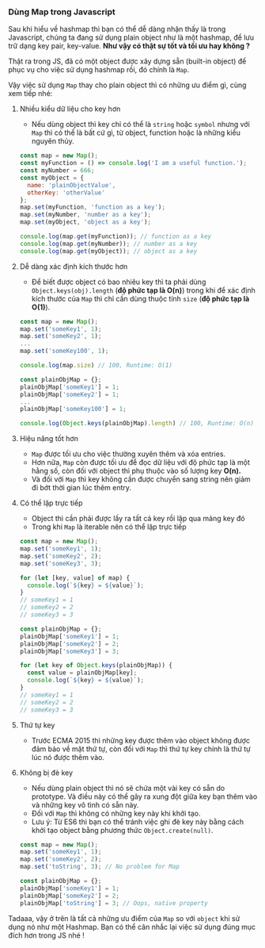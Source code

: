 ### Dùng Map trong Javascript

Sau khi hiểu về hashmap thì bạn có thể dễ dàng nhận thấy là trong Javascript, chúng ta đang sử dụng plain object như là một hashmap, để lưu trữ dạng key pair, key-value. **Như vậy có thật sự tốt và tối ưu hay không ?** 

Thật ra trong JS, đã có một object được xây dựng sẵn (built-in object) để phục vụ cho việc sử dụng hashmap rồi, đó chính là `Map`.

Vậy việc sử dụng `Map` thay cho plain object thì có những ưu điểm gì, cùng xem tiếp nhé:

1. Nhiều kiểu dữ liệu cho key hơn
    - Nếu dùng object thì key chỉ có thể là `string` hoặc `symbol` nhưng với `Map` thì có thể là bất cứ gì, từ object, function hoặc là những kiểu nguyên thủy.

    ```jsx
    const map = new Map();
    const myFunction = () => console.log('I am a useful function.');
    const myNumber = 666;
    const myObject = {
      name: 'plainObjectValue',
      otherKey: 'otherValue'
    };
    map.set(myFunction, 'function as a key');
    map.set(myNumber, 'number as a key');
    map.set(myObject, 'object as a key');

    console.log(map.get(myFunction)); // function as a key
    console.log(map.get(myNumber)); // number as a key
    console.log(map.get(myObject)); // object as a key
    ```

2. Dễ dàng xác định kích thước hơn
    - Để biết được object có bao nhiêu key thì ta phải dùng `Object.keys(obj).length` (**độ phức tạp là O(n)**) trong khi để xác định kích thước của `Map` thì chỉ cần dùng thuộc tính `size` (**độ phức tạp là O(1)**).

    ```jsx
    const map = new Map();
    map.set('someKey1', 1);
    map.set('someKey2', 1);
    ...
    map.set('someKey100', 1);

    console.log(map.size) // 100, Runtime: O(1)

    const plainObjMap = {};
    plainObjMap['someKey1'] = 1;
    plainObjMap['someKey2'] = 1;
    ...
    plainObjMap['someKey100'] = 1;

    console.log(Object.keys(plainObjMap).length) // 100, Runtime: O(n)
    ```

3. Hiệu năng tốt hơn
    - `Map` được tối ưu cho việc thường xuyên thêm và xóa entries.
    - Hơn nữa, `Map` còn được tối ưu để đọc dữ liệu với độ phức tạp là một hằng số, còn đối với object thì phụ thuộc vào số lượng key **O(n).**
    - Và đối với `Map` thì key không cần được chuyển sang string nên giảm đi bớt thời gian lúc thêm entry.
4. Có thể lặp trực tiếp
    - Object thì cần phải được lấy ra tất cả key rồi lặp qua mảng key đó
    - Trong khi `Map` là iterable nên có thể lặp trực tiếp

    ```jsx
    const map = new Map();
    map.set('someKey1', 1);
    map.set('someKey2', 2);
    map.set('someKey3', 3);

    for (let [key, value] of map) {
      console.log(`${key} = ${value}`);
    }
    // someKey1 = 1
    // someKey2 = 2
    // someKey3 = 3

    const plainObjMap = {};
    plainObjMap['someKey1'] = 1;
    plainObjMap['someKey2'] = 2;
    plainObjMap['someKey3'] = 3;

    for (let key of Object.keys(plainObjMap)) {
      const value = plainObjMap[key];
      console.log(`${key} = ${value}`);
    }
    // someKey1 = 1
    // someKey2 = 2
    // someKey3 = 3
    ```

5. Thứ tự key
    - Trước ECMA 2015 thì những key được thêm vào object không được đảm bảo về mặt thứ tự, còn đối với `Map` thì thứ tự key chính là thứ tự lúc nó được thêm vào.
6. Không bị đè key
    - Nếu dùng plain object thì nó sẽ chứa một vài key có sẵn do prototype. Và điều này có thể gây ra xung đột giữa key bạn thêm vào và những key vô tình có sẵn này.
    - Đối với `Map` thì không có những key này khi khởi tạo.
    - Lưu ý: Từ ES6 thì bạn có thể tránh việc ghi đè key này bằng cách khởi tạo object bằng phương thức `Object.create(null)`.

    ```jsx
    const map = new Map();
    map.set('someKey1', 1);
    map.set('someKey2', 2);
    map.set('toString', 3); // No problem for Map

    const plainObjMap = {};
    plainObjMap['someKey1'] = 1;
    plainObjMap['someKey2'] = 2;
    plainObjMap['toString'] = 3; // Oops, native property
    ```

Tadaaa, vậy ở trên là tất cả những ưu điểm của `Map` so với `object` khi sử dụng nó như một Hashmap. Bạn có thể cân nhắc lại việc sử dụng đúng mục đích hơn trong JS nhé !
